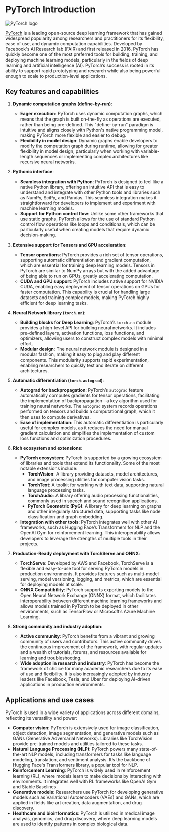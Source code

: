 # PyTorch Introduction

![PyTorch logo](../images/pytorch_logo.webp)

[PyTorch](https://pytorch.org/) is a leading open-source deep learning framework that has gained widespread popularity among researchers and practitioners for its flexibility, ease of use, and dynamic computation capabilities. Developed by Facebook's AI Research lab (FAIR) and first released in 2016, PyTorch has quickly become one of the most preferred tools for building, training, and deploying machine learning models, particularly in the fields of deep learning and artificial intelligence (AI). PyTorch’s success is rooted in its ability to support rapid prototyping and research while also being powerful enough to scale to production-level applications.

## Key features and capabilities

1. **Dynamic computation graphs (define-by-run)**: 
    - **Eager execution**: PyTorch uses dynamic computation graphs, which means that the graph is built on-the-fly as operations are executed, rather than being pre-defined. This "define-by-run" paradigm is intuitive and aligns closely with Python's native programming model, making PyTorch more flexible and easier to debug.
    - **Flexibility in model design**: Dynamic graphs enable developers to modify the computation graph during runtime, allowing for greater flexibility in model design, particularly when working with variable-length sequences or implementing complex architectures like recursive neural networks.

2. **Pythonic interface**:
    - **Seamless integration with Python**: PyTorch is designed to feel like a native Python library, offering an intuitive API that is easy to understand and integrate with other Python tools and libraries such as NumPy, SciPy, and Pandas. This seamless integration makes it straightforward for developers to implement and experiment with machine learning models.
    - **Support for Python control flow**: Unlike some other frameworks that use static graphs, PyTorch allows for the use of standard Python control flow operations like loops and conditionals, which can be particularly useful when creating models that require dynamic decision-making.

3. **Extensive support for Tensors and GPU acceleration**:
    - **Tensor operations**: PyTorch provides a rich set of tensor operations, supporting automatic differentiation and gradient computation, which are essential for training deep learning models. Tensors in PyTorch are similar to NumPy arrays but with the added advantage of being able to run on GPUs, greatly accelerating computation.
    - **CUDA and GPU support**: PyTorch includes native support for NVIDIA CUDA, enabling easy deployment of tensor operations on GPUs for faster computation. This capability is crucial for handling large datasets and training complex models, making PyTorch highly efficient for deep learning tasks.

4. **Neural Network library (`torch.nn`)**:
    - **Building blocks for Deep Learning**: PyTorch’s `torch.nn` module provides a high-level API for building neural networks. It includes pre-defined layers, activation functions, loss functions, and optimizers, allowing users to construct complex models with minimal effort.
    - **Modular design**: The neural network module is designed in a modular fashion, making it easy to plug and play different components. This modularity supports rapid experimentation, enabling researchers to quickly test and iterate on different architectures.

5. **Automatic differentiation (`torch.autograd`)**:
    - **Autograd for backpropagation**: PyTorch’s `autograd` feature automatically computes gradients for tensor operations, facilitating the implementation of backpropagation—a key algorithm used for training neural networks. The `autograd` system records operations performed on tensors and builds a computational graph, which it then uses to compute derivatives.
    - **Ease of implementation**: This automatic differentiation is particularly useful for complex models, as it reduces the need for manual gradient calculation and simplifies the implementation of custom loss functions and optimization procedures.

6. **Rich ecosystem and extensions**:
    - **PyTorch ecosystem**: PyTorch is supported by a growing ecosystem of libraries and tools that extend its functionality. Some of the most notable extensions include:
        - **TorchVision**: A library providing datasets, model architectures, and image processing utilities for computer vision tasks.
        - **TorchText**: A toolkit for working with text data, supporting natural language processing tasks.
        - **TorchAudio**: A library offering audio processing functionalities, commonly used in speech and sound recognition applications.
        - **PyTorch Geometric (PyG)**: A library for deep learning on graphs and other irregularly structured data, supporting tasks like node classification and graph embedding.
    - **Integration with other tools**: PyTorch integrates well with other AI frameworks, such as Hugging Face’s Transformers for NLP and the OpenAI Gym for reinforcement learning. This interoperability allows developers to leverage the strengths of multiple tools in their projects.

7. **Production-Ready deployment with TorchServe and ONNX**:
    - **TorchServe**: Developed by AWS and Facebook, TorchServe is a flexible and easy-to-use tool for serving PyTorch models in production environments. It provides features such as multi-model serving, model versioning, logging, and metrics, which are essential for deploying models at scale.
    - **ONNX Compatibility**: PyTorch supports exporting models to the Open Neural Network Exchange (ONNX) format, which facilitates interoperability between different machine learning frameworks and allows models trained in PyTorch to be deployed in other environments, such as TensorFlow or Microsoft’s Azure Machine Learning.

8. **Strong community and industry adoption**:
    - **Active community**: PyTorch benefits from a vibrant and growing community of users and contributors. This active community drives the continuous improvement of the framework, with regular updates and a wealth of tutorials, forums, and resources available for learning and troubleshooting.
    - **Wide adoption in research and industry**: PyTorch has become the framework of choice for many academic researchers due to its ease of use and flexibility. It is also increasingly adopted by industry leaders like Facebook, Tesla, and Uber for deploying AI-driven applications in production environments.

## Applications and use cases

PyTorch is used in a wide variety of applications across different domains, reflecting its versatility and power:

- **Computer vision**: PyTorch is extensively used for image classification, object detection, image segmentation, and generative models such as GANs (Generative Adversarial Networks). Libraries like TorchVision provide pre-trained models and utilities tailored to these tasks.
- **Natural Language Processing (NLP)**: PyTorch powers many state-of-the-art NLP models, including transformers for tasks like language modeling, translation, and sentiment analysis. It’s the backbone of Hugging Face's Transformers library, a popular tool for NLP.
- **Reinforcement Learning**: PyTorch is widely used in reinforcement learning (RL), where models learn to make decisions by interacting with environments. It integrates well with RL frameworks like OpenAI Gym and Stable Baselines.
- **Generative models**: Researchers use PyTorch for developing generative models such as Variational Autoencoders (VAEs) and GANs, which are applied in fields like art creation, data augmentation, and drug discovery.
- **Healthcare and bioinformatics**: PyTorch is utilized in medical image analysis, genomics, and drug discovery, where deep learning models are used to identify patterns in complex biological data.
